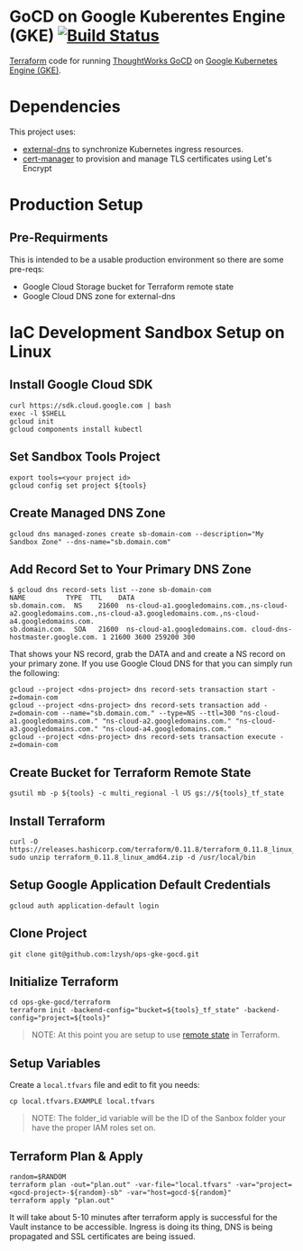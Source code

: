 # GoCD on Google Kuberentes Engine (GKE) [![Build Status](https://travis-ci.org/lzysh/ops-gke-gocd.svg?branch=master)](https://travis-ci.org/lzysh/ops-gke-gocd)
[Terraform](https://www.terraform.io) code for running [ThoughtWorks GoCD](https://www.gocd.org/) on [Google Kubernetes Engine (GKE)](https://cloud.google.com/kubernetes-engine).
# Dependencies
This project uses:
* [external-dns](https://github.com/kubernetes-incubator/external-dns) to synchronize Kubernetes ingress resources.
* [cert-manager](https://github.com/jetstack/cert-manager) to provision and manage TLS certificates using Let's Encrypt
# Production Setup
## Pre-Requirments
This is intended to be a usable production environment so there are some pre-reqs:
* Google Cloud Storage bucket for Terraform remote state
* Google Cloud DNS zone for external-dns
# IaC Development Sandbox Setup on Linux
## Install Google Cloud SDK
```none
curl https://sdk.cloud.google.com | bash
exec -l $SHELL
gcloud init
gcloud components install kubectl
```
## Set Sandbox Tools Project
```none
export tools=<your project id>
gcloud config set project ${tools}
```
## Create Managed DNS Zone
```none
gcloud dns managed-zones create sb-domain-com --description="My Sandbox Zone" --dns-name="sb.domain.com"
```
## Add Record Set to Your Primary DNS Zone
```none
$ gcloud dns record-sets list --zone sb-domain-com
NAME          TYPE  TTL    DATA
sb.domain.com.  NS    21600  ns-cloud-a1.googledomains.com.,ns-cloud-a2.googledomains.com.,ns-cloud-a3.googledomains.com.,ns-cloud-a4.googledomains.com.
sb.domain.com.  SOA   21600  ns-cloud-a1.googledomains.com. cloud-dns-hostmaster.google.com. 1 21600 3600 259200 300
```
That shows your NS record, grab the DATA and and create a NS record on your primary zone. If you use Google Cloud DNS for that you can simply run the following: 
```none
gcloud --project <dns-project> dns record-sets transaction start -z=domain-com
gcloud --project <dns-project> dns record-sets transaction add -z=domain-com --name="sb.domain.com." --type=NS --ttl=300 "ns-cloud-a1.googledomains.com." "ns-cloud-a2.googledomains.com." "ns-cloud-a3.googledomains.com." "ns-cloud-a4.googledomains.com."
gcloud --project <dns-project> dns record-sets transaction execute -z=domain-com
```
## Create Bucket for Terraform Remote State
```none
gsutil mb -p ${tools} -c multi_regional -l US gs://${tools}_tf_state
```
## Install Terraform
```none
curl -O https://releases.hashicorp.com/terraform/0.11.8/terraform_0.11.8_linux_amd64.zip
sudo unzip terraform_0.11.8_linux_amd64.zip -d /usr/local/bin
```
## Setup Google Application Default Credentials
```none
gcloud auth application-default login
```
## Clone Project
```none
git clone git@github.com:lzysh/ops-gke-gocd.git
```
## Initialize Terraform
```none
cd ops-gke-gocd/terraform
terraform init -backend-config="bucket=${tools}_tf_state" -backend-config="project=${tools}"
```
> NOTE: At this point you are setup to use [remote state](https://www.terraform.io/docs/state/remote.html) in Terraform. 
## Setup Variables
Create a `local.tfvars` file and edit to fit you needs:
```none
cp local.tfvars.EXAMPLE local.tfvars
```
>NOTE: The folder_id variable will be the ID of the Sanbox folder your have the proper IAM roles set on.
## Terraform Plan & Apply
```none
random=$RANDOM
terraform plan -out="plan.out" -var-file="local.tfvars" -var="project=<gocd-project>-${random}-sb" -var="host=gocd-${random}"
terraform apply "plan.out"
```
It will take about 5-10 minutes after terraform apply is successful for the Vault instance to be accessible. Ingress is doing its thing, DNS is being propagated and SSL certificates are being issued.
